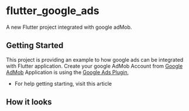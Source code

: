 # flutter_google_ads

A new Flutter project integrated with google adMob.

## Getting Started

This project is providing an example to how google ads can be integrated with Flutter application.
Create your google AdMob Account from [Google AdMob](https://admob.google.com/home/)
Application is using the [Google Ads Plugin](https://pub.dev/packages/google_mobile_ads),

- For help getting starting, visit this article 

## How it looks


